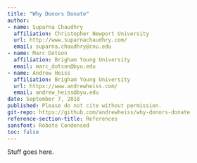 ```yaml
---
title: "Why Donors Donate"
author:
- name: Suparna Chaudhry
  affiliation: Christopher Newport University
  url: http://www.suparnachaudhry.com/
  email: suparna.chaudhry@cnu.edu
- name: Marc Dotson
  affiliation: Brigham Young University
  email: marc_dotson@byu.edu
- name: Andrew Heiss
  affiliation: Brigham Young University
  url: https://www.andrewheiss.com/
  email: andrew_heiss@byu.edu
date: September 7, 2018
published: Please do not cite without permission.
git-repo: https://github.com/andrewheiss/why-donors-donate
reference-section-title: References
sansfont: Roboto Condensed
toc: false
---
```


Stuff goes here.
